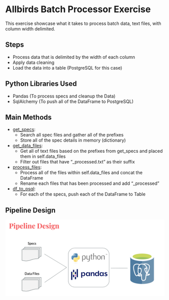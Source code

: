 # Allbirds Batch Processor Exercise

This exercise showcase what it takes to process batch data, text files, with column width delimited.

## Steps

- Process data that is delimited by the width of each column
- Apply data cleaning
- Load the data into a table (PostgreSQL for this case)

## Python Libraries Used
- Pandas (To process specs and cleanup the Data)
- SqlAlchemy (To push all of the DataFrame to PostgreSQL)

## Main Methods 
- [get_specs](https://github.com/DAgustinus/data_upload_proto/blob/92799ff1e016c827be645e0d58799be28f585eb3/solution_app/util/data_importer.py#L35):
  - Search all spec files and gather all of the prefixes
  - Store all of the spec details in memory (dictionary)
- [get_data_files](https://github.com/DAgustinus/data_upload_proto/blob/92799ff1e016c827be645e0d58799be28f585eb3/solution_app/util/data_importer.py#L52):
  - Get all of text files based on the prefixes from get_specs and placed them in self.data_files
  - Filter out files that have “_processed.txt” as their suffix 
- [process_files](https://github.com/DAgustinus/data_upload_proto/blob/92799ff1e016c827be645e0d58799be28f585eb3/solution_app/util/data_importer.py#L66):
  - Process all of the files within self.data_files and concat the DataFrame
  - Rename each files that has been processed and add “_processed” 
- [df_to_psql](https://github.com/DAgustinus/data_upload_proto/blob/92799ff1e016c827be645e0d58799be28f585eb3/solution_app/util/postgresql_uploader.py#L18):
  - For each of the specs, push each of the DataFrame to Table

## Pipeline Design
![pipeline design](https://github.com/DAgustinus/data_upload_proto/blob/main/solution_app/pipeline_design.png)
